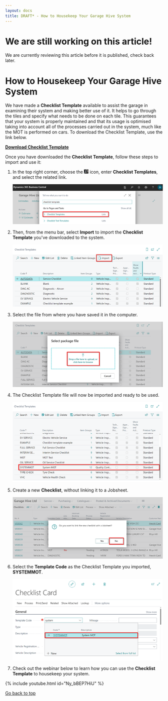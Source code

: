 ```yaml
---
layout: docs
title: DRAFT* - How to Housekeep Your Garage Hive System
---
```


<a name="top"></a>

# We are still working on this article!
We are currently reviewing this article before it is published, check back later.

# How to Housekeep Your Garage Hive System
We have made a **Checklist Template** available to assist the garage in examining their system and making better use of it. It helps to go through the tiles and specify what needs to be done on each tile. This guarantees that your system is properly maintained and that its usage is optimised taking into account all of the processes carried out in the system, much like the MOT is performed on cars. To download the Checklist Template, use the link below.

[**Download Checklist Template**](https://docs.garagehive.co.uk/docs/checklist-template.cltx)

Once you have downloaded the **Checklist Template**, follow these steps to import and use it:
1. In the top right corner, choose the ![](media/search_icon.png) icon, enter **Checklist Templates**, and select the related link.

   ![](media/garagehive-mot-your-system1.png)

2. Then, from the menu bar, select **Import** to import the **Checklist Template** you've downloaded to the system.

   ![](media/garagehive-mot-your-system2.png)

3. Select the file from where you have saved it in the computer.

   ![](media/garagehive-mot-your-system3.png)

4. The Checklist Template file will now be imported and ready to be used.

   ![](media/garagehive-mot-your-system4.png)

5. Create a new **Checklist**, without linking it to a Jobsheet. 

   ![](media/garagehive-mot-your-system5.png)

6. Select the **Template Code** as the Checklist Template you imported, **SYSTEMMOT**.

   ![](media/garagehive-mot-your-system6.png)

7. Check out the webinar below to learn how you can use the **Checklist Template** to housekeep your system.

{% include youtube.html id="Ny_bBEP7HiU" %}


[Go back to top](#top)